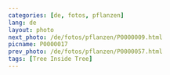 ```yaml
---
categories: [de, fotos, pflanzen]
lang: de
layout: photo
next_photo: /de/fotos/pflanzen/P0000009.html
picname: P0000017
prev_photo: /de/fotos/pflanzen/P0000057.html
tags: [Tree Inside Tree]
---
```

